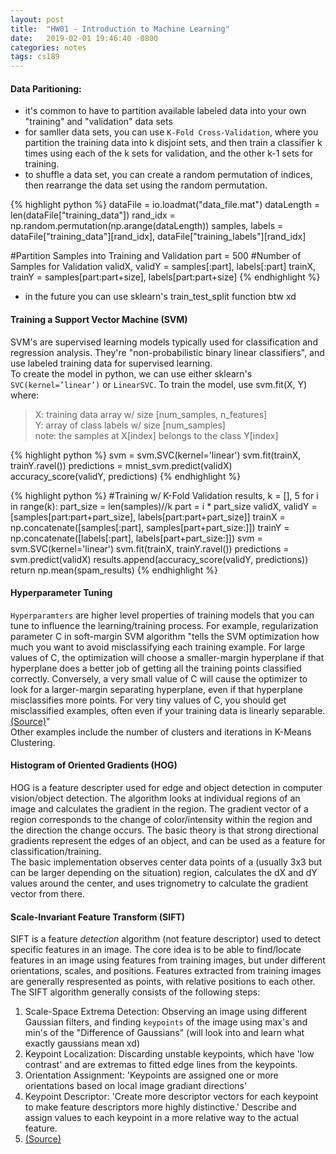 ```yaml
---
layout: post
title:  "HW01 - Introduction to Machine Learning"
date:   2019-02-01 19:46:40 -0800
categories: notes
tags: cs189
---
```


#### Data Paritioning:
* it's common to have to partition available labeled data into your own "training" and "validation" data sets
* for samller data sets, you can use `K-Fold Cross-Validation`, where you partition the training data into k disjoint sets, and then train a classifier k times using each of the k sets for validation, and the other k-1 sets for training.
* to shuffle a data set, you can create a random permutation of indices, then rearrange the data set using the random permutation.

{% highlight python %}
dataFile = io.loadmat("data_file.mat")
dataLength = len(dataFile["training_data"])
rand_idx = np.random.permutation(np.arange(dataLength))
samples, labels = dataFile["training_data"][rand_idx], dataFile["training_labels"][rand_idx]

#Partition Samples into Training and Validation
part = 500 #Number of Samples for Validation
validX, validY = samples[:part], labels[:part]
trainX, trainY = samples[part:part+size], labels[part:part+size]
{% endhighlight %}

* in the future you can use sklearn's train_test_split function btw xd

#### Training a Support Vector Machine (SVM)
SVM's are supervised learning models typically used for classification and regression analysis.  They're "non-probabilistic binary linear classifiers", and use labeled training data for supervised learning.  
To create the model in python, we can use either sklearn's `SVC(kernel=’linear’)` or `LinearSVC`.  To train the model, use svm.fit(X, Y) where:
>X: training data array w/ size [num_samples, n_features]  
Y: array of class labels w/ size [num_samples]  
note: the samples at X[index] belongs to the class Y[index]

{% highlight python %}
    svm = svm.SVC(kernel='linear')
    svm.fit(trainX, trainY.ravel())
    predictions = mnist_svm.predict(validX)
    accuracy_score(validY, predictions)
{% endhighlight %}

{% highlight python %}
    #Training w/ K-Fold Validation
    results, k = [], 5
    for i in range(k):
        part_size = len(samples)//k
        part = i * part_size
        validX, validY = [samples[part:part+part_size], labels[part:part+part_size]]
        trainX = np.concatenate([samples[:part], samples[part+part_size:]])
        trainY = np.concatenate([labels[:part], labels[part+part_size:]])
        svm = svm.SVC(kernel='linear')
        svm.fit(trainX, trainY.ravel())
        predictions = svm.predict(validX)
        results.append(accuracy_score(validY, predictions))
    return np.mean(spam_results)
{% endhighlight %}

#### Hyperparameter Tuning
`Hyperparamters` are higher level properties of training models that you can tune to influence the learning/training process.  For example, regularization parameter C in soft-margin SVM algorithm "tells the SVM optimization how much you want to avoid misclassifying each training example. For large values of C, the optimization will choose a smaller-margin hyperplane if that hyperplane does a better job of getting all the training points classified correctly. Conversely, a very small value of C will cause the optimizer to look for a larger-margin separating hyperplane, even if that hyperplane misclassifies more points. For very tiny values of C, you should get misclassified examples, often even if your training data is linearly separable. [(Source)](https://stats.stackexchange.com/questions/31066/what-is-the-influence-of-c-in-svms-with-linear-kernel)"  
Other examples include the number of clusters and iterations in K-Means Clustering.

#### Histogram of Oriented Gradients (HOG)
HOG is a feature descripter used for edge and object detection in computer vision/object detection.  The algorithm looks at individual regions of an image and calculates the gradient in the region.  The gradient vector of a region corresponds to the change of color/intensity within the region and the direction the change occurs.  The basic theory is that strong directional gradients represent the edges of an object, and can be used as a feature for classification/training.  
The basic implementation observes center data points of a (usually 3x3 but can be larger depending on the situation) region, calculates the dX and dY values around the center, and uses trignometry to calculate the gradient vector from there.

#### Scale-Invariant Feature Transform (SIFT)
SIFT is a feature <i>detection</i> algorithm (not feature descriptor) used to detect specific features in an image.  The core idea is to be able to find/locate features in an image using features from training images, but under different orientations, scales, and positions.  Features extracted from training images are generally respresented as points, with relative positions to each other.
The SIFT algorithm generally consists of the following steps:
1. Scale-Space Extrema Detection: Observing an image using different Gaussian filters, and finding `keypoints` of the image using max's and min's of the "Difference of Gaussians" (will look into and learn what exactly gaussians mean xd)
2. Keypoint Localization: Discarding unstable keypoints, which have 'low contrast' and are extremas to fitted edge lines from the keypoints.
3. Orientation Assignment: 'Keypoints are assigned one or more orientations based on local image gradiant directions'
4. Keypoint Descriptor: 'Create more descriptor vectors for each keypoint to make feature descriptors more highly distinctive.'  Describe and assign values to each keypoint in a more relative way to the actual feature.
5. [(Source)](https://en.wikipedia.org/wiki/Scale-invariant_feature_transform)
